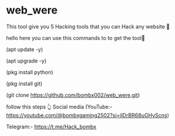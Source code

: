 # web_were
This tool give you 5 Hacking tools that you can Hack any website 👾

hello here you can use this commands to to get the tool👾

(apt update -y)

(apt upgrade -y)

(pkg install python)

(pkg install git)

(git clone https://github.com/bombx002/web_were.git)

follow this steps 👆
Social media
(YouTube:- https://youtube.com/@bombxgaming2502?si=ilDrBR68uGHyScns)

Telegram:- https://t.me/Hack_bombx
